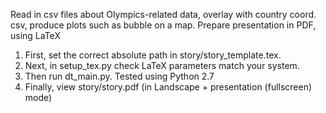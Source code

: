 Read in csv files about Olympics-related data, overlay with country coord. csv, produce plots such as bubble on a map. Prepare presentation in PDF, using LaTeX
1. First, set the correct absolute path in story/story\_template.tex. 
2. Next, in setup\_tex.py check LaTeX parameters match your system. 
3. Then run dt\_main.py. Tested using Python 2.7
4. Finally, view story/story.pdf (in Landscape + presentation (fullscreen) mode)
